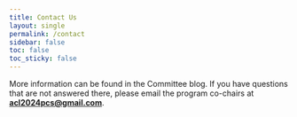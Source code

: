 ```yaml
---
title: Contact Us
layout: single
permalink: /contact
sidebar: false
toc: false
toc_sticky: false
---
```


More information can be found in the Committee blog. If you have questions that are not answered there, please email the program co-chairs at **acl2024pcs@gmail.com**.
